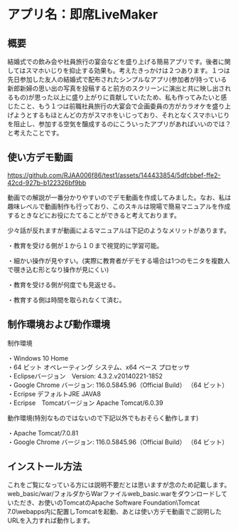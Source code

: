 # アプリ名：即席LiveMaker

## 概要

結婚式での飲み会や社員旅行の宴会などを盛り上げる簡易アプリです。後者に関してはスマホいじりを抑止する効果も。考えたきっかけは２つあります。１つは先日参加した友人の結婚式で配布されたシンプルなアプリ(参加者が持っている新郎新婦の思い出の写真を投稿すると前方のスクリーンに演出と共に映し出されるもの)が思った以上に盛り上がりに貢献していたため、私も作ってみたいと感じたこと、もう１つは前職社員旅行の大宴会で企画委員の方がカラオケを盛り上げようとするもほとんどの方がスマホをいじっており、それとなくスマホいじりを阻止し、参加する空気を醸成するのにこういったアプリがあればいいのでは？と考えたことです。
## 使い方デモ動画
https://github.com/RJAA006f86/test1/assets/144433854/5dfcbbef-ffe2-42cd-927b-b122326bf9bb

動画での解説が一番分かりやすいのでデモ動画を作成してみました。なお、私は趣味レベルで動画制作も行っており、このスキルは現場で簡易マニュアルを作成するときなどにお役にたてることができると考えております。

少々話が反れますが動画によるマニュアルは下記のようなメリットがあります。

・教育を受ける側が１から１０まで視覚的に学習可能。

・細かい操作が見やすい。(実際に教育者がデモする場合は1つのモニタを複数人で覗き込む形となり操作が見にくい)

・教育を受ける側が何度でも見返せる。

・教育する側は時間を取られなくて済む。

## 制作環境および動作環境

制作環境

・Windows 10 Home  
・64 ビット オペレーティング システム、x64 ベース プロセッサ  
・Eclipseバージョン　Version: 4.3.2.v20140221-1852  
・Google Chrome バージョン: 116.0.5845.96（Official Build） （64 ビット）  
・Ecripse デフォルトJRE JAVA8  
・Ecripse　Tomcatバージョン Apache Tomcat/6.0.39  

動作環境(特別なものではないので下記以外でもおそらく動作します)

・Apache Tomcat/7.0.81  
・Google Chrome バージョン: 116.0.5845.96（Official Build） （64 ビット）

## インストール方法
これをご覧になっている方には説明不要だとは思いますが念のため記載します。web_basic/war/フォルダからWarファイルweb_basic.warをダウンロードしていただき、お使いのTomcatのApache Software Foundation\Tomcat 7.0\webapps内に配置しTomcatを起動、あとは使い方デモ動画でご説明したURLを入力すれば動作します。


